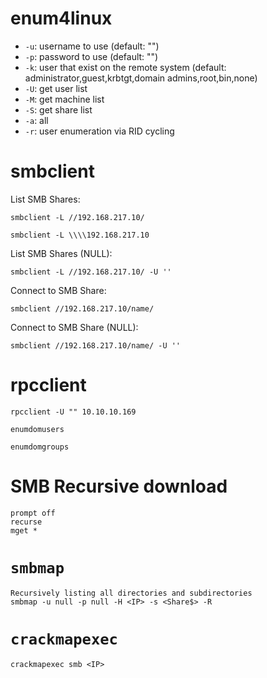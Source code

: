 
# enum4linux
- `-u`: username to use (default: "")
- `-p`: password to use (default: "")
- `-k`: user that exist on the remote system (default: administrator,guest,krbtgt,domain admins,root,bin,none)
- `-U`: get user list
- `-M`: get machine list
- `-S`: get share list
- `-a`: all
- `-r`: user enumeration via RID cycling

# smbclient
List SMB Shares:
```
smbclient -L //192.168.217.10/
```
```
smbclient -L \\\\192.168.217.10
```

List SMB Shares (NULL):
```
smbclient -L //192.168.217.10/ -U ''
```

Connect to SMB Share:
```
smbclient //192.168.217.10/name/
```

Connect to SMB Share (NULL):
```
smbclient //192.168.217.10/name/ -U ''
```

# rpcclient
```
rpcclient -U "" 10.10.10.169
```
```
enumdomusers
```
```
enumdomgroups
```

# SMB Recursive download
```
prompt off
recurse
mget *
```

# `smbmap`
```
Recursively listing all directories and subdirectories
smbmap -u null -p null -H <IP> -s <Share$> -R
```

# `crackmapexec`
```
crackmapexec smb <IP>
```
